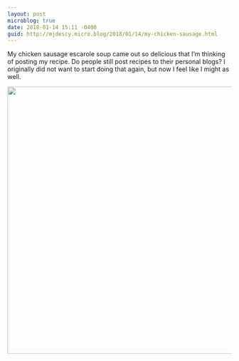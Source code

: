 ```yaml
---
layout: post
microblog: true
date: 2018-01-14 15:11 -0400
guid: http://mjdescy.micro.blog/2018/01/14/my-chicken-sausage.html
---
```

My chicken sausage escarole soup came out so delicious that I’m thinking of posting my recipe. Do people still post recipes to their personal blogs? I originally did not want to start doing that again, but now I feel like I might as well.

<img src="http://mjdescy.micro.blog/uploads/2018/08c509965c.jpg" width="600" height="600" />
